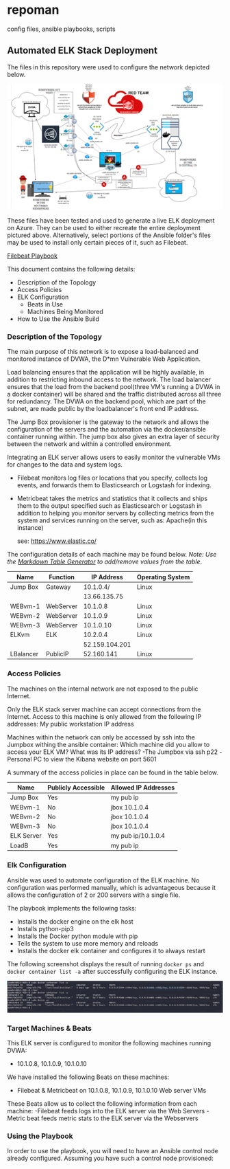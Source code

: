 

# repoman
config files, ansible playbooks, scripts

## Automated ELK Stack Deployment

The files in this repository were used to configure the network depicted below.

![alt text](https://raw.githubusercontent.com/weavermike012/repoman/main/Diagrams/azurenet.jpg)

These files have been tested and used to generate a live ELK deployment on Azure. They can be used to either recreate the entire deployment pictured above. Alternatively, select portions of the Ansible folder's files may be used to install only certain pieces of it, such as Filebeat.

[Filebeat Playbook](https://github.com/weavermike012/repoman/blob/main/Ansible/filebeat-playbook.yml)


This document contains the following details:
- Description of the Topology
- Access Policies
- ELK Configuration
  - Beats in Use
  - Machines Being Monitored
- How to Use the Ansible Build


### Description of the Topology

The main purpose of this network is to expose a load-balanced and monitored instance of DVWA, the D*mn Vulnerable Web Application.

Load balancing ensures that the application will be highly available, in addition to restricting inbound access to the network.
   The load balancer ensures that the load from the backend pool(three VM's running a DVWA in a docker container) will be shared and the traffic distributed across all three for redundancy. The DVWA on the backend pool, which are part of the subnet, are made public by the loadbalancer's front end IP address. 

  The Jump Box provisioner is the gateway to the network and allows the configuration of the servers and the automation via the docker/ansible container running within. The jump box also gives an extra layer of security between the network and within a controlled environment.

Integrating an ELK server allows users to easily monitor the vulnerable VMs for changes to the data and system logs.
- Filebeat monitors log files or locations that you specify, collects log events, and forwards them to Elasticsearch or Logstash for indexing. 

- Metricbeat takes the metrics and statistics that it collects and ships them to the output specified such as Elasticsearch or Logstash in addition to helping you monitor servers by collecting metrics from the system and services running on the server, such as: Apache(in this instance)

   see: https://www.elastic.co/

The configuration details of each machine may be found below.
_Note: Use the [Markdown Table Generator](http://www.tablesgenerator.com/markdown_tables) to add/remove values from the table_.

| Name     | Function | IP Address | Operating System |
|----------|----------|------------|------------------|
| Jump Box | Gateway  | 10.1.0.4/  | Linux            |
|          |          | 13.66.135.75 
| WEBvm-1  | WebServer| 10.1.0.8   | Linux            |
| WEBvm-2  | WebServer| 10.1.0.9   | Linux            |
| WEBvm-3  | WebServer| 10.1.0.10  | Linux            |
| ELKvm    | ELK      | 10.2.0.4   | Linux            |
|          |          | 52.159.104.201
| LBalancer| PublicIP | 52.160.141 | Linux            |
### Access Policies

The machines on the internal network are not exposed to the public Internet. 

Only the ELK stack server machine can accept connections from the Internet. Access to this machine is only allowed from the following IP addresses: My public workstation IP address

Machines within the network can only be accessed by ssh into the Jumpbox withing the ansible container: Which machine did you allow to access your ELK VM? What was its IP address?
   -The Jumpbox via ssh p22
   -Personal PC to view the Kibana website on port 5601

A summary of the access policies in place can be found in the table below.

| Name     | Publicly Accessible | Allowed IP Addresses |
|----------|---------------------|----------------------|
| Jump Box | Yes                 | my pub ip            |
| WEBvm-1  | No                  | jbox 10.1.0.4        |
| WEBvm-2  | No                  | jbox 10.1.0.4        |
| WEBvm-3  | No                  | jbox 10.1.0.4        |
|ELK Server| Yes                 | my pub ip/10.1.0.4   |
| LoadB    | Yes                 | my pub ip            |

### Elk Configuration

Ansible was used to automate configuration of the ELK machine. No configuration was performed manually, which is advantageous because it allows the configuration of 2 or 200 servers with a single file.

The playbook implements the following tasks:
- Installs the docker engine on the elk host
- Installs python-pip3
- Installs the Docker python module with pip
- Tells the system to use more memory and reloads
- Installs the docker elk container and configures it to always restart 

The following screenshot displays the result of running `docker ps` and `docker container list -a` after successfully configuring the ELK instance.

![alt text](https://raw.githubusercontent.com/weavermike012/repoman/main/Images/docker_ps_output.png)

### Target Machines & Beats
This ELK server is configured to monitor the following machines running DVWA:
- 10.1.0.8, 10.1.0.9, 10.1.0.10

We have installed the following Beats on these machines:
- Filebeat & Metricbeat on 10.1.0.8, 10.1.0.9, 10.1.0.10 Web server VMs

These Beats allow us to collect the following information from each machine:
-Filebeat feeds logs into the ELK server via the Web Servers
-Metric beat feeds metric stats to the ELK server via the Webservers

### Using the Playbook
In order to use the playbook, you will need to have an Ansible control node already configured. Assuming you have such a control node provisioned: 


